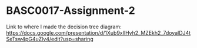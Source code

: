 # BASC0017-Assignment-2

Link to where I made the decision tree diagram: https://docs.google.com/presentation/d/1Xub9xIlHyh2_MZEkh2_7doyalDJ4tSeTsw4pG4uZlv4/edit?usp=sharing 
